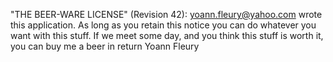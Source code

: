 "THE BEER-WARE LICENSE" (Revision 42):
<yoann.fleury@yahoo.com> wrote this application. As long as you retain this 
notice you can do whatever you want with this stuff. If we meet some day, 
and you think this stuff is worth it, you can buy me a beer in return Yoann 
Fleury
